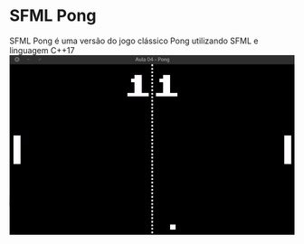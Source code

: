 # SFML Pong
SFML Pong é uma versão do jogo clássico Pong utilizando SFML e linguagem C++17
![Pong](https://github.com/sergiosvieira/sfml-pong/blob/master/pong.gif)

